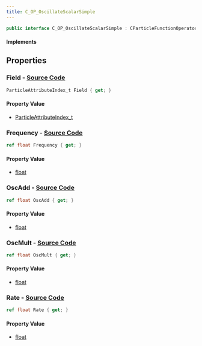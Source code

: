 ```yaml
---
title: C_OP_OscillateScalarSimple
---
```


```csharp
public interface C_OP_OscillateScalarSimple : CParticleFunctionOperator, CParticleFunction, ISchemaClass<CParticleFunction>, ISchemaClass<CParticleFunctionOperator>, ISchemaClass<C_OP_OscillateScalarSimple>, ISchemaField, ISchemaClass, INativeHandle
```

#### Implements

## Properties

### **Field** - [Source Code](https://github.com/swiftly-solution/swiftlys2/blob/main/managed/src/SwiftlyS2.Generated/Schemas/Interfaces/C_OP_OscillateScalarSimple.cs#L20)

```csharp
ParticleAttributeIndex_t Field { get; }
```

#### Property Value

- [ParticleAttributeIndex_t](/docs/api/shared/schemadefinitions/particleattributeindex_t)

### **Frequency** - [Source Code](https://github.com/swiftly-solution/swiftlys2/blob/main/managed/src/SwiftlyS2.Generated/Schemas/Interfaces/C_OP_OscillateScalarSimple.cs#L18)

```csharp
ref float Frequency { get; }
```

#### Property Value

- [float](https://learn.microsoft.com/dotnet/api/system.single)

### **OscAdd** - [Source Code](https://github.com/swiftly-solution/swiftlys2/blob/main/managed/src/SwiftlyS2.Generated/Schemas/Interfaces/C_OP_OscillateScalarSimple.cs#L24)

```csharp
ref float OscAdd { get; }
```

#### Property Value

- [float](https://learn.microsoft.com/dotnet/api/system.single)

### **OscMult** - [Source Code](https://github.com/swiftly-solution/swiftlys2/blob/main/managed/src/SwiftlyS2.Generated/Schemas/Interfaces/C_OP_OscillateScalarSimple.cs#L22)

```csharp
ref float OscMult { get; }
```

#### Property Value

- [float](https://learn.microsoft.com/dotnet/api/system.single)

### **Rate** - [Source Code](https://github.com/swiftly-solution/swiftlys2/blob/main/managed/src/SwiftlyS2.Generated/Schemas/Interfaces/C_OP_OscillateScalarSimple.cs#L16)

```csharp
ref float Rate { get; }
```

#### Property Value

- [float](https://learn.microsoft.com/dotnet/api/system.single)


